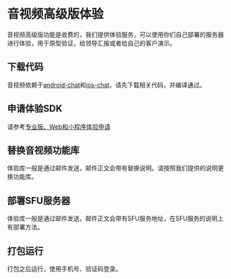 # 音视频高级版体验
音视频高级版功能是收费的，我们提供体验服务，可以使用你们自己部署的服务器进行体验，用于原型验证，给领导汇报或者给自己的客户演示。

## 下载代码
音视频依赖于[android-chat](https://github.com/wildfirechat/android-chat)和[ios-chat](https://github.com/wildfirechat/ios-chat)，请先下载相关代码，并编译通过。

## 申请体验SDK
请参考[专业版、Web和小程序体验申请](trial.md)

## 替换音视频功能库
体验库一般是通过邮件发送，邮件正文会带有替换说明。请按照我们提供的说明更换功能库。

## 部署SFU服务器
体验库一般是通过邮件发送，邮件正文会带有SFU服务地址，在SFU服务的说明上有部署方法。

## 打包运行
打包之后运行，使用手机号、验证码登录。
